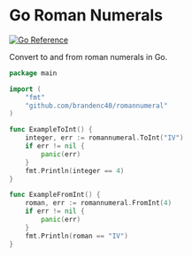 # Go Roman Numerals

[![Go Reference](https://pkg.go.dev/badge/github.com/brandenc40/romannumeral.svg)](https://pkg.go.dev/github.com/brandenc40/romannumeral)

Convert to and from roman numerals in Go.

```go
package main 

import (
	"fmt"
	"github.com/brandenc40/romannumeral"
)

func ExampleToInt() {
	integer, err := romannumeral.ToInt("IV")
	if err != nil {
		panic(err)
	}
	fmt.Println(integer == 4)
}

func ExampleFromInt() {
	roman, err := romannumeral.FromInt(4)
	if err != nil {
		panic(err)
	}
	fmt.Println(roman == "IV")
}
```
